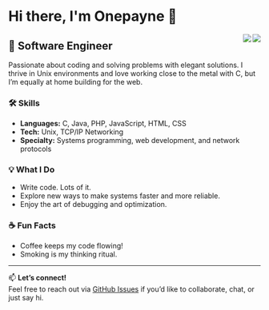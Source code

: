 # Hi there, I'm Onepayne 👋

<img align="right" src="https://img.shields.io/badge/Coffee%20Lover-☕-brown" />
<img align="right" src="https://img.shields.io/badge/Smoker-Yes-lightgrey" />

## 🚀 Software Engineer

Passionate about coding and solving problems with elegant solutions. I thrive in Unix environments and love working close to the metal with C, but I’m equally at home building for the web.

### 🛠️ Skills
- **Languages:** C, Java, PHP, JavaScript, HTML, CSS
- **Tech:** Unix, TCP/IP Networking
- **Specialty:** Systems programming, web development, and network protocols

### 💡 What I Do
- Write code. Lots of it.
- Explore new ways to make systems faster and more reliable.
- Enjoy the art of debugging and optimization.

### ☕ Fun Facts
- Coffee keeps my code flowing!
- Smoking is my thinking ritual.

---

📫 **Let’s connect!**  
Feel free to reach out via [GitHub Issues](https://github.com/Onepayne) if you’d like to collaborate, chat, or just say hi.